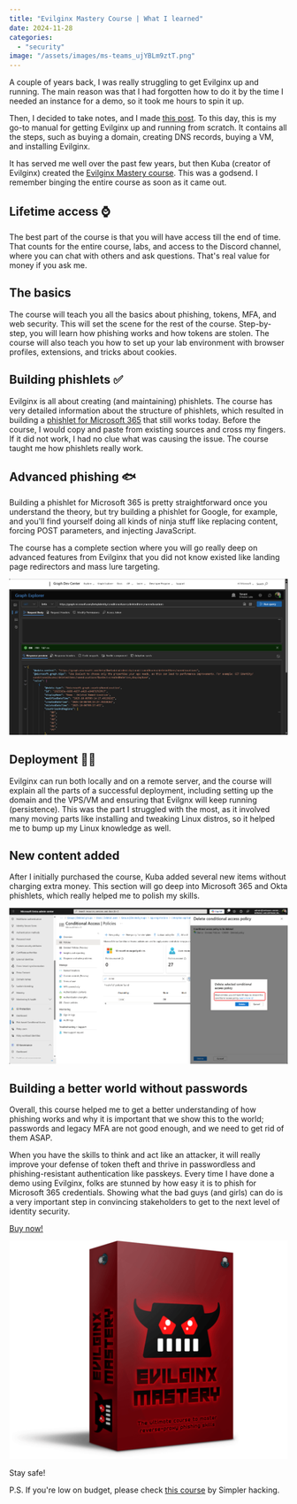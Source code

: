 ```yaml
---
title: "Evilginx Mastery Course | What I learned"
date: 2024-11-28
categories: 
  - "security"
image: "/assets/images/ms-teams_ujYBLm9ztT.png"
---
```


A couple of years back, I was really struggling to get Evilginx up and running. The main reason was that I had forgotten how to do it by the time I needed an instance for a demo, so it took me hours to spin it up.

Then, I decided to take notes, and I made [this post](https://janbakker.tech/how-to-set-up-evilginx-to-phish-office-365-credentials/). To this day, this is my go-to manual for getting Evilginx up and running from scratch. It contains all the steps, such as buying a domain, creating DNS records, buying a VM, and installing Evilginx.

It has served me well over the past few years, but then Kuba (creator of Evilginx) created the [Evilginx Mastery course](https://academy.breakdev.org/evilginx-mastery/12wvr?coupon=BLACKFRIDAY). This was a godsend. I remember binging the entire course as soon as it came out.

## Lifetime access ⌚

The best part of the course is that you will have access till the end of time. That counts for the entire course, labs, and access to the Discord channel, where you can chat with others and ask questions. That's real value for money if you ask me.

## The basics

The course will teach you all the basics about phishing, tokens, MFA, and web security. This will set the scene for the rest of the course. Step-by-step, you will learn how phishing works and how tokens are stolen. The course will also teach you how to set up your lab environment with browser profiles, extensions, and tricks about cookies.

## Building phishlets ✅

Evilginx is all about creating (and maintaining) phishlets. The course has very detailed information about the structure of phishlets, which resulted in building a [phishlet for Microsoft 365](https://github.com/BakkerJan/evilginx3/blob/main/microsoft365.yaml) that still works today. Before the course, I would copy and paste from existing sources and cross my fingers. If it did not work, I had no clue what was causing the issue. The course taught me how phishlets really work.

## Advanced phishing 🐟

Building a phishlet for Microsoft 365 is pretty straightforward once you understand the theory, but try building a phishlet for Google, for example, and you'll find yourself doing all kinds of ninja stuff like replacing content, forcing POST parameters, and injecting JavaScript.

The course has a complete section where you will go really deep on advanced features from Evilginx that you did not know existed like landing page redirectors and mass lure targeting.

![](/assets/images/image-8.png)

## Deployment 🧑‍💻

Evilginx can run both locally and on a remote server, and the course will explain all the parts of a successful deployment, including setting up the domain and the VPS/VM and ensuring that Evilgnx will keep running (persistence). This was the part I struggled with the most, as it involved many moving parts like installing and tweaking Linux distros, so it helped me to bump up my Linux knowledge as well.

## New content added

After I initially purchased the course, Kuba added several new items without charging extra money. This section will go deep into Microsoft 365 and Okta phishlets, which really helped me to polish my skills.

![](/assets/images/image-9.png)

## Building a better world without passwords

Overall, this course helped me to get a better understanding of how phishing works and why it is important that we show this to the world; passwords and legacy MFA are not good enough, and we need to get rid of them ASAP.

When you have the skills to think and act like an attacker, it will really improve your defense of token theft and thrive in passwordless and phishing-resistant authentication like passkeys. Every time I have done a demo using Evilginx, folks are stunned by how easy it is to phish for Microsoft 365 credentials. Showing what the bad guys (and girls) can do is a very important step in convincing stakeholders to get to the next level of identity security.  

[Buy now!](https://academy.breakdev.org/evilginx-mastery/12wvr?coupon=BLACKFRIDAY)

[![](/assets/images/image-68-1024x800.png)](https://academy.breakdev.org/evilginx-mastery/12wvr?coupon=BLACKFRIDAY)

Stay safe!

P.S. If you're low on budget, please check [this course](https://www.simplerhacking.com/courses/phishlet-creation-masterclass?ref=186519) by Simpler hacking.
